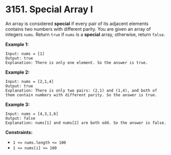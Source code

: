 # 3151. Special Array I
An array is considered **special** if every pair of its adjacent elements contains two numbers with different parity. You are given an array of integers `nums`. Return `true` if `nums` is a **special** array, otherwise, return `false`.

**Example 1:**
```
Input: nums = [1]
Output: true
Explanation: There is only one element. So the answer is true.
```

**Example 2:**
```
Input: nums = [2,1,4]
Output: true
Explanation: There is only two pairs: (2,1) and (1,4), and both of them contain numbers with different parity. So the answer is true.
```

**Example 3:**
```
Input: nums = [4,3,1,6]
Output: false
Explanation: nums[1] and nums[2] are both odd. So the answer is false.
```

**Constraints:**
- `1 <= nums.length <= 100`
- `1 <= nums[i] <= 100`
